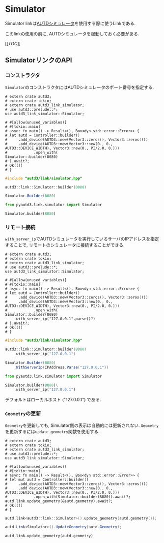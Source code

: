 # Simulator

Simulator linkは[AUTDシミュレータ](../../Simulator/simulator.md)を使用する際に使うLinkである.

このlinkの使用の前に, AUTDシミュレータを起動しておく必要がある.

[[_TOC_]]

## SimulatorリンクのAPI

### コンストラクタ

`Simulator`のコンストラクタにはAUTDシミュレータのポート番号を指定する.

```rust,should_panic,edition2021
# extern crate autd3;
# extern crate tokio;
# extern crate autd3_link_simulator;
# use autd3::prelude::*;
use autd3_link_simulator::Simulator;

# #[allow(unused_variables)]
# #[tokio::main]
# async fn main() -> Result<(), Box<dyn std::error::Error>> {
# let autd = Controller::builder()
#     .add_device(AUTD3::new(Vector3::zeros(), Vector3::zeros()))
#     .add_device(AUTD3::new(Vector3::new(0., 0., AUTD3::DEVICE_WIDTH), Vector3::new(0., PI/2.0, 0.)))
#            .open_with(
Simulator::builder(8080)
# ).await?;
# Ok(())
# }
```

```cpp
#include "autd3/link/simulator.hpp"

autd3::link::Simulator::builder(8080)
```

```cs
Simulator.Builder(8080)
```

```python
from pyautd3.link.simulator import Simulator

Simulator.builder(8080)
```

### リモート接続

`with_server_ip`でAUTDシミュレータを実行しているサーバのIPアドレスを指定することで, リモートのシミュレータに接続することができる.

```rust,should_panic,edition2021
# extern crate autd3;
# extern crate tokio;
# extern crate autd3_link_simulator;
# use autd3::prelude::*;
use autd3_link_simulator::Simulator;

# #[allow(unused_variables)]
# #[tokio::main]
# async fn main() -> Result<(), Box<dyn std::error::Error>> {
# let autd = Controller::builder()
#     .add_device(AUTD3::new(Vector3::zeros(), Vector3::zeros()))
#     .add_device(AUTD3::new(Vector3::new(0., 0., AUTD3::DEVICE_WIDTH), Vector3::new(0., PI/2.0, 0.)))
#            .open_with(
Simulator::builder(8080)
    .with_server_ip("127.0.0.1".parse()?)
# ).await?;
# Ok(())
# }
```

```cpp
#include "autd3/link/simulator.hpp"

autd3::link::Simulator::builder(8080)
    .with_server_ip("127.0.0.1")
```

```cs
Simulator.Builder(8080)
    .WithServerIp(IPAddress.Parse("127.0.0.1"))
```

```python
from pyautd3.link.simulator import Simulator

Simulator.builder(8080)\
    .with_server_ip("127.0.0.1")
```

デフォルトはローカルホスト ("127.0.0.1") である.

### `Geometry`の更新

`Geometry`を更新しても, Simulator側の表示は自動的には更新されない.
`Geometry`を更新するには`update_geometry`関数を使用する.

```rust,should_panic,edition2021
# extern crate autd3;
# extern crate tokio;
# extern crate autd3_link_simulator;
# use autd3::prelude::*;
use autd3_link_simulator::Simulator;

# #[allow(unused_variables)]
# #[tokio::main]
# async fn main() -> Result<(), Box<dyn std::error::Error>> {
# let mut autd = Controller::builder()
#     .add_device(AUTD3::new(Vector3::zeros(), Vector3::zeros()))
#     .add_device(AUTD3::new(Vector3::new(0., 0., AUTD3::DEVICE_WIDTH), Vector3::new(0., PI/2.0, 0.)))
#            .open_with(Simulator::builder(8080)).await?;
autd.link.update_geometry(&autd.geometry).await?;
# Ok(())
# }
```

```cpp
autd.link<autd3::link::Simulator>().update_geometry(autd.geometry());
```

```cs
autd.Link<Simulator>().UpdateGeometry(autd.Geometry);
```

```python
autd.link.update_geometry(autd.geometry)
```
